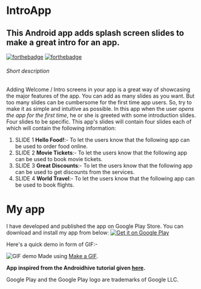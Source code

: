 # IntroApp
## This Android app adds splash screen slides to make a great intro for an app.

[![forthebadge](https://forthebadge.com/images/badges/made-with-java.svg)](https://forthebadge.com) [![forthebadge](https://forthebadge.com/images/badges/built-for-android.svg)](https://forthebadge.com)

###### Short description
Adding Welcome / Intro screens in your app is a great way of showcasing the major features of the app. You can add as many slides as you want. But too many slides can be cumbersome for the first time app users. So, try to make it as simple and intuitive as possible. In this app when the user *opens the app for the first time*, he or she is greeted with some introduction slides. Four slides to be specific. This app's slides will contain four slides each of which will contain the following information:

1. SLIDE 1  **Hello Food!**:- To let the users know that the following app can be used to order food online.
2. SLIDE 2  **Movie Tickets**:- To let the users know that the following app can be used to book movie tickets.
3. SLIDE 3  **Great Discounts**:- To let the users know that the following app can be used to get discounts from the services.
4. SLIDE 4  **World Travel**:- To let the users know that the following app can be used to book flights.

My app
===================================

I have developed and published the app on Google Play Store. You can download and install my app from below:
<a href='https://play.google.com/store/apps/details?id=com.theIntro.android.App&hl=en&pcampaignid=MKT-Other-global-all-co-prtnr-py-PartBadge-Mar2515-1'><img alt='Get it on Google Play' src='https://play.google.com/intl/en_us/badges/images/generic/en_badge_web_generic.png'/></a>

Here's a quick demo in form of GIF:-

![GIF demo](https://media.giphy.com/media/xUA7aTHuWK9HmcHbkk/giphy.gif) Made using [Make a GIF](http://makeagif.com/).

**App inspired from the Androidhive tutorial given [here](https://www.androidhive.info/2016/05/android-build-intro-slider-app/).**

Google Play and the Google Play logo are trademarks of Google LLC.
